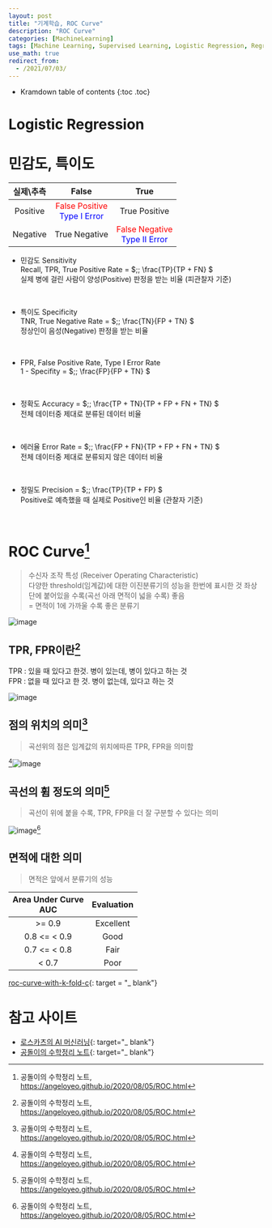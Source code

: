 ```yaml
---
layout: post
title: "기계학습, ROC Curve"
description: "ROC Curve"
categories: [MachineLearning]
tags: [Machine Learning, Supervised Learning, Logistic Regression, Regression, ROC Curve]
use_math: true
redirect_from:
  - /2021/07/03/
---
```


* Kramdown table of contents
{:toc .toc}

# Logistic Regression
 

# 민감도, 특이도    

|실제\\추측 | False | True |
|:---:|:---:|:---:|
|Positive|<span style="color:red">False Positive</span><br /><span style="color:blue">Type I Error</span>|True Positive|    
|Negative|True Negative|<span style="color:red"> False Negative</span><br /><span style="color:blue"> Type II Error </span>|    

- 민감도 Sensitivity     
Recall, TPR, True Positive Rate = $\;\; \frac{TP}{TP + FN} $    
실제 병에 걸린 사람이 양성(Positive) 판정을 받는 비율 (피관찰자 기준)    
<br />    
        
- 특이도 Specificity    
TNR, True Negative Rate = $\;\; \frac{TN}{FP + TN} $    
정상인이 음성(Negative) 판정을 받는 비율    
<br />    
        
- FPR, False Positive Rate, Type I Error Rate    
1 - Specifity = $\;\; \frac{FP}{FP + TN} $    
<br />    
     
- 정확도 Accuracy = $\;\; \frac{TP + TN}{TP + FP + FN + TN} $    
전체 데이터중 제대로 분류된 데이터 비율    
<br />    
    
- 에러율 Error Rate = $\;\; \frac{FP + FN}{TP + FP + FN + TN} $    
전체 데이터중 제대로 분류되지 않은 데이터 비율  
<br />    

- 정밀도 Precision = $\;\; \frac{TP}{TP + FP} $    
Positive로 예측했을 때 실제로 Positive인 비율 (관찰자 기준)     
<br />    


# ROC Curve[^1]    
> 수신자 조작 특성 (Receiver Operating Characteristic)      
> 다양한 threshold(임계값)에 대한 이진분류기의 성능을 한번에 표시한 것
> 좌상단에 붙어있을 수록(곡선 아래 면적이 넓을 수록) 좋음    
> = 면적이 1에 가까울 수록 좋은 분류기    

![image](https://user-images.githubusercontent.com/32366711/124346110-01a74f80-dc18-11eb-9546-5ede0492c1a3.png)

## TPR, FPR이란[^1]    
TPR : 있을 때 있다고 한것. 병이 있는데, 병이 있다고 하는 것    
FPR : 없을 때 있다고 한 것. 병이 없는데, 있다고 하는 것    

![image](https://raw.githubusercontent.com/angeloyeo/angeloyeo.github.io/master/pics/2020-08-05-ROC/pic3.png)

## 점의 위치의 의미[^1]    
> 곡선위의 점은 임계값의 위치에따른 TPR, FPR을 의미함    

[^1]![image](https://raw.githubusercontent.com/angeloyeo/angeloyeo.github.io/master/pics/2020-08-05-ROC/pic6.gif) 

## 곡선의 휨 정도의 의미[^1]    
> 곡선이 위에 붙을 수록, TPR, FPR을 더 잘 구분할 수 있다는 의미     
   
![image](https://raw.githubusercontent.com/angeloyeo/angeloyeo.github.io/master/pics/2020-08-05-ROC/pic7.gif)[^1]

## 면적에 대한 의미    
> 면적은 앞에서 분류기의 성능    

| Area Under Curve <br/> AUC | Evaluation |
|:--------------------:|:----------:|
|        >= 0.9        |  Excellent |
|     0.8 <= < 0.9     |    Good    |
|     0.7 <= < 0.8     |    Fair    |
|         < 0.7        |    Poor    |



[roc-curve-with-k-fold-c](https://www.kaggle.com/kanncaa1/roc-curve-with-k-fold-cv/){: target = "_ blank"}           


# 참고 사이트
- [로스카츠의 AI 머신러닝](https://losskatsu.github.io/machine-learning/stat-roc-curve/#2-%EB%AF%BC%EA%B0%90%EB%8F%84%EC%99%80-%ED%8A%B9%EC%9D%B4%EB%8F%84){: target="_ blank"}    
- [공돌이의 수학정리 노트](https://angeloyeo.github.io/2020/08/05/ROC.html){: target="_ blank"}




[^1]: 공돌이의 수학정리 노트, https://angeloyeo.github.io/2020/08/05/ROC.html

